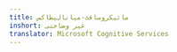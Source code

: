 ```yaml
---
title: مائیکروسافٹ-میانالیطاکس
inshort: غیر وضاحتی
translator: Microsoft Cognitive Services
---
```




